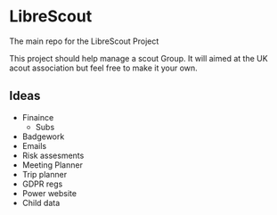 # LibreScout

The main repo for the LibreScout Project

This project should help manage a scout Group. It will aimed at the UK acout association but feel free to make it your own.

## Ideas

* Finaince
  * Subs
* Badgework
* Emails
* Risk assesments
* Meeting Planner
* Trip planner
* GDPR regs
* Power website
* Child data
